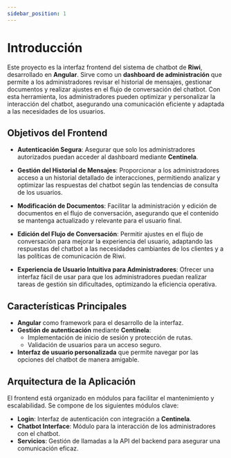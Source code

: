```yaml
---
sidebar_position: 1
---
```


# Introducción

Este proyecto es la interfaz frontend del sistema de chatbot de **Riwi**, desarrollado en **Angular**. Sirve como un **dashboard de administración** que permite a los administradores revisar el historial de mensajes, gestionar documentos y realizar ajustes en el flujo de conversación del chatbot. Con esta herramienta, los administradores pueden optimizar y personalizar la interacción del chatbot, asegurando una comunicación eficiente y adaptada a las necesidades de los usuarios.

## Objetivos del Frontend

- **Autenticación Segura**: Asegurar que solo los administradores autorizados puedan acceder al dashboard mediante **Centinela**.

- **Gestión del Historial de Mensajes**: Proporcionar a los administradores acceso a un historial detallado de interacciones, permitiendo analizar y optimizar las respuestas del chatbot según las tendencias de consulta de los usuarios.

- **Modificación de Documentos**: Facilitar la administración y edición de documentos en el flujo de conversación, asegurando que el contenido se mantenga actualizado y relevante para el usuario final.

- **Edición del Flujo de Conversación**: Permitir ajustes en el flujo de conversación para mejorar la experiencia del usuario, adaptando las respuestas del chatbot a las necesidades cambiantes de los clientes y a las políticas de comunicación de Riwi.

- **Experiencia de Usuario Intuitiva para Administradores**: Ofrecer una interfaz fácil de usar para que los administradores puedan realizar tareas de gestión sin dificultades, optimizando la eficiencia operativa.


## Características Principales

- **Angular** como framework para el desarrollo de la interfaz.
- **Gestión de autenticación** mediante **Centinela**:
  - Implementación de inicio de sesión y protección de rutas.
  - Validación de usuarios para un acceso seguro.
- **Interfaz de usuario personalizada** que permite navegar por las opciones del chatbot de manera amigable.

## Arquitectura de la Aplicación

El frontend está organizado en módulos para facilitar el mantenimiento y escalabilidad. Se compone de los siguientes módulos clave:
- **Login**: Interfaz de autenticación con integración a **Centinela**.
- **Chatbot Interface**: Módulo para la interacción de los administradores con el chatbot.
- **Servicios**: Gestión de llamadas a la API del backend para asegurar una comunicación eficaz.



